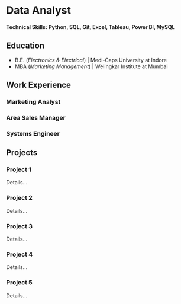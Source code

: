 # Data Analyst 
#### Technical Skills: Python, SQL, Git, Excel, Tableau, Power BI, MySQL

## Education 
- B.E. (_Electronics & Electrical_) | Medi-Caps University at Indore
- MBA (_Marketing Management_) | Welingkar Institute at Mumbai

## Work Experience 
### Marketing Analyst 
### Area Sales Manager 
### Systems Engineer 

## Projects 
### Project 1 
Details...

### Project 2
Details...

### Project 3
Details...

### Project 4
Details...

### Project 5
Details...
